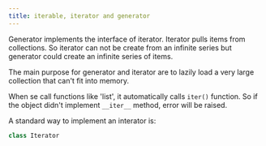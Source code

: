 ```yaml
---
title: iterable, iterator and generator
---
```


Generator implements the interface of iterator. Iterator pulls items from collections. So iterator can not be create from an infinite series but generator could create an infinite series of items.

The main purpose for generator and iterator are to lazily load a very large collection that can't fit into memory.

When se call functions like 'list', it automatically calls `iter()` function. So if the object didn't implement `__iter__` method, error will be raised.

A standard way to implement an interator is:

```python
class Iterator
```
